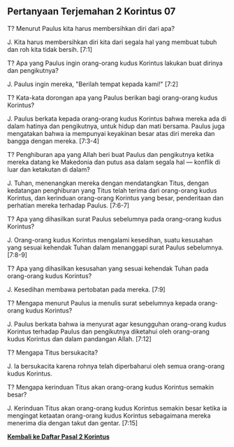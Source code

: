 ﻿## Pertanyaan Terjemahan 2 Korintus 07 ##

T? Menurut Paulus kita harus membersihkan diri dari apa?

J. Kita harus membersihkan diri kita dari segala hal yang membuat tubuh dan roh kita tidak bersih. [7:1]

T? Apa yang Paulus ingin orang-orang kudus Korintus lakukan buat dirinya dan pengikutnya?

J. Paulus ingin mereka, "Berilah tempat kepada kami!" [7:2]

T? Kata-kata dorongan apa yang Paulus berikan bagi orang-orang kudus Korintus?

J. Paulus berkata kepada orang-orang kudus Korintus bahwa mereka ada di dalam hatinya dan pengikutnya, untuk hidup dan mati bersama. Paulus juga mengatakan bahwa ia mempunyai keyakinan besar atas diri mereka dan bangga dengan mereka. [7:3-4]

T? Penghiburan apa yang Allah beri buat Paulus dan pengikutnya ketika mereka datang ke Makedonia dan putus asa dalam segala hal — konflik di luar dan ketakutan di dalam?

J. Tuhan, menenangkan mereka dengan mendatangkan Titus, dengan kedatangan penghiburan yang Titus telah terima dari orang-orang kudus Korintus, dan kerinduan orang-orang Korintus yang besar, penderitaan dan perhatian mereka terhadap Paulus. [7:6-7]

T? Apa yang dihasilkan surat Paulus sebelumnya pada orang-orang kudus Korintus?

J. Orang-orang kudus Korintus mengalami kesedihan, suatu kesusahan yang sesuai kehendak Tuhan dalam menanggapi surat Paulus sebelumnya. [7:8-9]

T? Apa yang dihasilkan kesusahan yang sesuai kehendak Tuhan pada orang-orang kudus Korintus?

J. Kesedihan membawa pertobatan pada mereka. [7:9]

T? Mengapa menurut Paulus ia menulis surat sebelumnya kepada orang-orang kudus Korintus?

J. Paulus berkata bahwa ia menyurat agar kesungguhan orang-orang kudus Korintus terhadap Paulus dan pengikutnya diketahui oleh orang-orang kudus Korintus dan dalam pandangan Allah. [7:12]

T? Mengapa Titus bersukacita?

J. Ia bersukacita karena rohnya telah diperbaharui oleh semua orang-orang kudus Korintus.

T? Mengapa kerinduan Titus akan orang-orang kudus Korintus semakin besar?

J. Kerinduan Titus akan orang-orang kudus Korintus semakin besar ketika ia mengingat ketaatan orang-orang kudus Korintus sebagaimana mereka menerima dia dengan takut dan gentar. [7:15]

__[Kembali ke Daftar Pasal 2 Korintus](./)__


